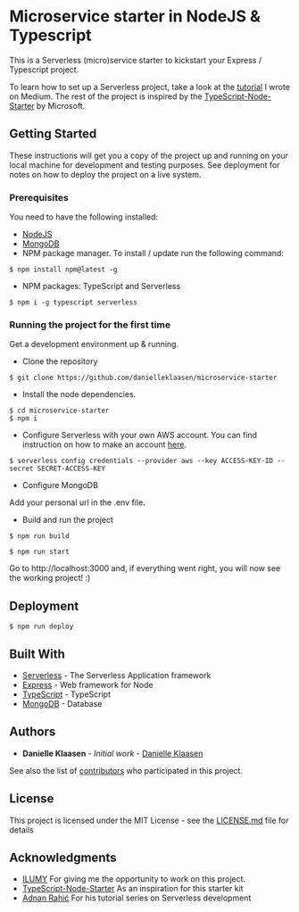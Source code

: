 # Microservice starter in NodeJS & Typescript

This is a Serverless (micro)service starter to kickstart your Express / Typescript project.

To learn how to set up a Serverless project, take a look at the [tutorial]() I wrote on Medium.
The rest of the project is inspired by the [TypeScript-Node-Starter](https://github.com/Microsoft/TypeScript-Node-Starter) by Microsoft.

## Getting Started

These instructions will get you a copy of the project up and running on your local machine for development and testing purposes. See deployment for notes on how to deploy the project on a live system.

### Prerequisites

You need to have the following installed:

- [NodeJS](https://nodejs.org/en/)
- [MongoDB](https://www.mongodb.com/download-center#community)
- NPM package manager. To install / update run the following command:
```
$ npm install npm@latest -g
```
- NPM packages: TypeScript and Serverless
```
$ npm i -g typescript serverless
```

### Running the project for the first time

Get a development environment up & running.

- Clone the repository
```
$ git clone https://github.com/danielleklaasen/microservice-starter
```

- Install the node dependencies.

```
$ cd microservice-starter
$ npm i
```

- Configure Serverless with your own AWS account. You can find instruction on how to make an account [here]().

```
$ serverless config credentials --provider aws --key ACCESS-KEY-ID --secret SECRET-ACCESS-KEY
```

- Configure MongoDB

Add your personal url in the .env file.

- Build and run the project

```
$ npm run build
```

```
$ npm run start
```

Go to http://localhost:3000 and, if everything went right, you will now see the working project! :)

## Deployment

```
$ npm run deploy
```

## Built With

* [Serverless](http://www.dropwizard.io/1.0.2/docs/) - The Serverless Application framework
* [Express](https://github.com/expressjs/express) - Web framework for Node
* [TypeScript](https://maven.apache.org/) - TypeScript
* [MongoDB](https://rometools.github.io/rome/) - Database

## Authors

* **Danielle Klaasen** - *Initial work* - [Danielle Klaasen](https://www.danielleklaasen.com)

See also the list of [contributors](https://github.com/danielleklaasen/microservice-starter/graphs/contributors) who participated in this project.

## License

This project is licensed under the MIT License - see the [LICENSE.md](LICENSE.md) file for details

## Acknowledgments

* [ILUMY](http://www.ilumy.com) For giving me the opportunity to work on this project.
* [TypeScript-Node-Starter](https://github.com/Microsoft/TypeScript-Node-Starter#typescript-node-starter) As an inspiration for this starter kit
* [Adnan Rahić](https://hackernoon.com/@adnanrahic) For his tutorial series on Serverless development
